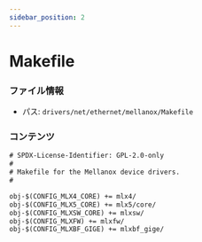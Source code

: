 ```yaml
---
sidebar_position: 2
---
```

# Makefile

### ファイル情報

- パス: `drivers/net/ethernet/mellanox/Makefile`

### コンテンツ

```txt
# SPDX-License-Identifier: GPL-2.0-only
#
# Makefile for the Mellanox device drivers.
#

obj-$(CONFIG_MLX4_CORE) += mlx4/
obj-$(CONFIG_MLX5_CORE) += mlx5/core/
obj-$(CONFIG_MLXSW_CORE) += mlxsw/
obj-$(CONFIG_MLXFW) += mlxfw/
obj-$(CONFIG_MLXBF_GIGE) += mlxbf_gige/

```
